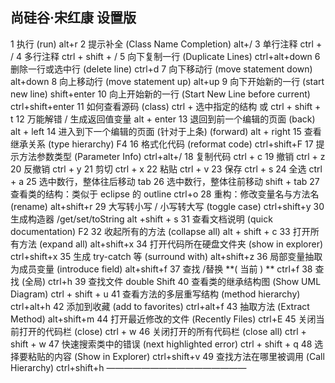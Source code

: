 ## 尚硅谷·宋红康 设置版
1	执行 (run)	alt+r 
2	提示补全 (Class Name Completion)	alt+/
3	单行注释	ctrl + /
4	多行注释	ctrl + shift + /
5	向下复制一行 (Duplicate Lines)	ctrl+alt+down
6	删除一行或选中行 (delete line)	ctrl+d
7	向下移动行 (move statement down)	alt+down
8	向上移动行 (move statement up)	alt+up
9	向下开始新的一行 (start new line)	shift+enter
10	向上开始新的一行 (Start New Line before current)	ctrl+shift+enter
11	如何查看源码 (class)	ctrl + 选中指定的结构 或 ctrl + shift + t
12	万能解错 / 生成返回值变量	alt + enter
13	退回到前一个编辑的页面 (back)	alt + left
14	进入到下一个编辑的页面 (针对于上条) (forward)	alt + right
15	查看继承关系 (type hierarchy)	F4
16	格式化代码 (reformat code)	ctrl+shift+F
17	提示方法参数类型 (Parameter Info)	ctrl+alt+/
18	复制代码	ctrl + c
19	撤销	ctrl + z
20	反撤销	ctrl + y
21	剪切	ctrl + x
22	粘贴	ctrl + v
23	保存	ctrl + s
24	全选	ctrl + a
25	选中数行，整体往后移动	tab
26	选中数行，整体往前移动	shift + tab
27	查看类的结构：类似于 eclipse 的 outline	ctrl+o
28	重构：修改变量名与方法名 (rename)	alt+shift+r
29	大写转小写 / 小写转大写 (toggle case)	ctrl+shift+y
30	生成构造器 /get/set/toString	alt +shift + s
31	查看文档说明 (quick documentation)	F2
32	收起所有的方法 (collapse all)	alt + shift + c
33	打开所有方法 (expand all)	alt+shift+x
34	打开代码所在硬盘文件夹 (show in explorer)	ctrl+shift+x
35	生成 try-catch 等 (surround with)	alt+shift+z
36	局部变量抽取为成员变量 (introduce field)	alt+shift+f
37	查找 /替换 **( 当前 ) **	ctrl+f
38	查找 (全局)	ctrl+h
39	查找文件	double Shift
40	查看类的继承结构图 (Show UML Diagram)	ctrl + shift + u
41	查看方法的多层重写结构 (method hierarchy)	ctrl+alt+h
42	添加到收藏 (add to favorites)	ctrl+alt+f
43	抽取方法 (Extract Method)	alt+shift+m
44	打开最近修改的文件 (Recently Files)	ctrl+E
45	关闭当前打开的代码栏 (close)	ctrl + w
46	关闭打开的所有代码栏 (close all)	ctrl + shift + w
47	快速搜索类中的错误 (next highlighted error)	ctrl + shift + q
48	选择要粘贴的内容 (Show in Explorer)	ctrl+shift+v
49	查找方法在哪里被调用 (Call Hierarchy)	ctrl+shift+h
————————————————